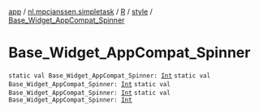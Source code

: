 [app](../../../index.md) / [nl.mpcjanssen.simpletask](../../index.md) / [R](../index.md) / [style](index.md) / [Base_Widget_AppCompat_Spinner](.)

# Base_Widget_AppCompat_Spinner

`static val Base_Widget_AppCompat_Spinner: `[`Int`](https://kotlinlang.org/api/latest/jvm/stdlib/kotlin/-int/index.html)
`static val Base_Widget_AppCompat_Spinner: `[`Int`](https://kotlinlang.org/api/latest/jvm/stdlib/kotlin/-int/index.html)
`static val Base_Widget_AppCompat_Spinner: `[`Int`](https://kotlinlang.org/api/latest/jvm/stdlib/kotlin/-int/index.html)
`static val Base_Widget_AppCompat_Spinner: `[`Int`](https://kotlinlang.org/api/latest/jvm/stdlib/kotlin/-int/index.html)